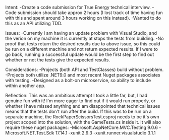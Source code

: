 Intent:
-Create a code submission for True Energy technical interview.
-Code submission should take approx 2 hours (I lost track of time having fun with this and spent around 3 hours working on this instead).
-Wanted to do this as an API utilizing TDD.

Issues:
-Currently I am having an update problem with Visual Studio, and the verion on my machine it is currently at stops the tests from building.
-No proof that tests return the desired results due to above issue, so this could be run on a different machine and not return expected results. If I were to go back, running a successful update would be the first step to find out whether or not the tests give the expected results.

Considerations:
-Projects (both API and TestClasses) build without problem.
-Projects both utilize .NET9.0 and most recent Nuget packages associates with testing.
-Designed as a bolt-on microservice, so ability to include within another app.

Reflection:
This was an ambitious attempt I took a little far, but, I had genuine fun with it! I'm more eager to find out if it would run properly, or whether I have missed anything and am disappointed that technical issues means that the tests don't run after the build. 
If this was to be run on a separate machine, the RockPaperScissorsTest.csproj needs to be it's own project scoped into the solution, with the GameTests.cs inside it. It will also require these nuget packages:
-Microsoft.AspNetCore.MVC.Testing 9.0.6
-Microsoft.NET.Test.Sdk 17.14.1
-xunit 2.9.3
-xunit.runner.visualstudio 3.1.1
